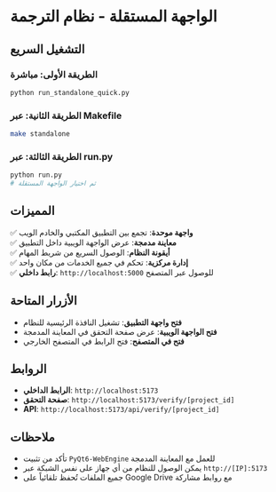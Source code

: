 # الواجهة المستقلة - نظام الترجمة

## التشغيل السريع

### الطريقة الأولى: مباشرة
```bash
python run_standalone_quick.py
```

### الطريقة الثانية: عبر Makefile
```bash
make standalone
```

### الطريقة الثالثة: عبر run.py
```bash
python run.py
# ثم اختيار الواجهة المستقلة
```

## المميزات

✅ **واجهة موحدة**: تجمع بين التطبيق المكتبي والخادم الويب  
✅ **معاينة مدمجة**: عرض الواجهة الويبية داخل التطبيق  
✅ **أيقونة النظام**: الوصول السريع من شريط المهام  
✅ **إدارة مركزية**: تحكم في جميع الخدمات من مكان واحد  
✅ **رابط داخلي**: `http://localhost:5000` للوصول عبر المتصفح  

## الأزرار المتاحة

- **فتح واجهة التطبيق**: تشغيل النافذة الرئيسية للنظام
- **فتح الواجهة الويبية**: عرض صفحة التحقق في المعاينة المدمجة
- **فتح في المتصفح**: فتح الرابط في المتصفح الخارجي

## الروابط

- **الرابط الداخلي**: `http://localhost:5173`
- **صفحة التحقق**: `http://localhost:5173/verify/[project_id]`
- **API**: `http://localhost:5173/api/verify/[project_id]`

## ملاحظات

- تأكد من تثبيت `PyQt6-WebEngine` للعمل مع المعاينة المدمجة
- يمكن الوصول للنظام من أي جهاز على نفس الشبكة عبر `http://[IP]:5173`
- جميع الملفات تُحفظ تلقائياً على Google Drive مع روابط مشاركة
